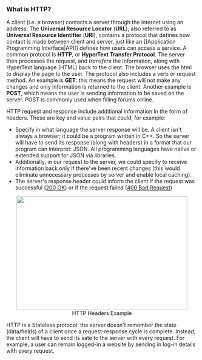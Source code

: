 ### What is HTTP?
A client (i.e. a browser) contacts a server through the internet using an address. The **Universal Resource Locator** (**URL**), also referred to as **Universal Resource Identifier** (**URI**), contains a protocol that defines how contact is made between client and server, just like an [[Application Programming Interface|API]] defines how users can access a service. A common protocol is **HTTP**, or **HyperText Transfer Protocol**. The server then processes the request, and *transfers* the information, along with HyperText language (HTML) back to the client. The browser uses the html to display the page to the user.
The protocol also includes a verb or request method. An example is **GET**: this means the request will not make any changes and only information is returned to the client. Another example is **POST**, which means the user is sending information to be saved on the server. POST is commonly used when filling forums online.

HTTP request and response include additional information in the form of headers. These are key and value pairs that could, for example: 
- Specify in what language the server response will be. A client isn't always a browser; it could be a program written in C++. So the server will have to send its response (along with headers) in a format that our program can interpret: JSON. All programming languages have native or extended support for JSON via libraries. 
- Additionally, in our request to the server, we could specify to receive information back only if there've been recent changes (this would eliminate unnecessary processes by server and enable local caching). 
- The server's response header could inform the client if the request was successful ([200 OK](https://developer.mozilla.org/en-US/docs/Web/HTTP/Status/200)) or if the request failed ([400 Bad Request](https://developer.mozilla.org/en-US/docs/Web/HTTP/Status/400))

<div align="center"><img src="https://www.ionos.com/digitalguide/fileadmin/DigitalGuide/Screenshots_2020/http-response-header.png" height="300" width="450"/><center>HTTP Headers Example</center></div>

HTTP is a Stateless protocol: the server doesn't remember the state (data/fields) of a client once a request-response cycle is complete. Instead, the client will have to send its sate to the server with every request. For example, a user can remain logged-in a website by sending in log-in details with every request.